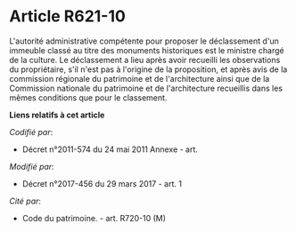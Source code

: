 # Article R621-10

L'autorité administrative compétente pour proposer le déclassement d'un immeuble classé au titre des monuments historiques
est le ministre chargé de la culture. Le déclassement a lieu après avoir recueilli les observations du propriétaire, s'il
n'est pas à l'origine de la proposition, et après avis de la      commission régionale du patrimoine et de l'architecture
ainsi que de la Commission nationale du patrimoine et de l'architecture recueillis dans les mêmes conditions que pour le
classement.

**Liens relatifs à cet article**

_Codifié par_:

  - Décret n°2011-574 du 24 mai 2011 Annexe - art.

_Modifié par_:

  - Décret n°2017-456 du 29 mars 2017 - art. 1

_Cité par_:

  - Code du patrimoine. - art. R720-10 (M)
